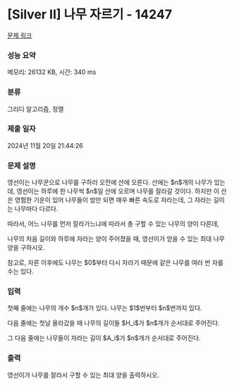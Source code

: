 # [Silver II] 나무 자르기 - 14247 

[문제 링크](https://www.acmicpc.net/problem/14247) 

### 성능 요약

메모리: 26132 KB, 시간: 340 ms

### 분류

그리디 알고리즘, 정렬

### 제출 일자

2024년 11월 20일 21:44:26

### 문제 설명

<p>영선이는 나무꾼으로 나무를 구하러 오전에 산에 오른다. 산에는 $n$개의 나무가 있는데, 영선이는 하루에 한 나무씩 $n$일 산에 오르며 나무를 잘라갈 것이다. 하지만 이 산은 영험한 기운이 있어 나무들이 밤만 되면 매우 빠른 속도로 자라는데, 그 자라는 길이는 나무마다 다르다.</p>

<p>따라서, 어느 나무를 먼저 잘라가느냐에 따라서 총 구할 수 있는 나무의 양이 다른데,</p>

<p>나무의 처음 길이와 하루에 자라는 양이 주어졌을 때, 영선이가 얻을 수 있는 최대 나무양을 구하시오.</p>

<p>참고로, 자른 이후에도 나무는 $0$부터 다시 자라기 때문에 같은 나무를 여러 번 자를 수는 있다.</p>

### 입력 

 <p>첫째 줄에는 나무의 개수 $n$개가 있다. 나무는 $1$번부터 $n$번까지 있다.</p>

<p>다음 줄에는 첫날 올라갔을 때 나무의 길이들 $H_i$가 $n$개가 순서대로 주어진다.</p>

<p>그 다음 줄에는 나무들이 자라는 길이 $A_i$가 $n$개가 순서대로 주어진다.</p>

### 출력 

 <p>영선이가 나무를 잘라서 구할 수 있는 최대 양을 출력하시오.</p>

